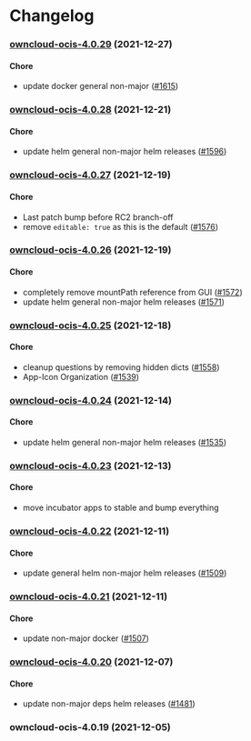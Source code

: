 # Changelog<br>


<a name="owncloud-ocis-4.0.29"></a>
### [owncloud-ocis-4.0.29](https://github.com/truecharts/apps/compare/owncloud-ocis-4.0.28...owncloud-ocis-4.0.29) (2021-12-27)

#### Chore

* update docker general non-major ([#1615](https://github.com/truecharts/apps/issues/1615))



<a name="owncloud-ocis-4.0.28"></a>
### [owncloud-ocis-4.0.28](https://github.com/truecharts/apps/compare/owncloud-ocis-4.0.27...owncloud-ocis-4.0.28) (2021-12-21)

#### Chore

* update helm general non-major helm releases ([#1596](https://github.com/truecharts/apps/issues/1596))



<a name="owncloud-ocis-4.0.27"></a>
### [owncloud-ocis-4.0.27](https://github.com/truecharts/apps/compare/owncloud-ocis-4.0.26...owncloud-ocis-4.0.27) (2021-12-19)

#### Chore

* Last patch bump before RC2 branch-off
* remove `editable: true` as this is the default ([#1576](https://github.com/truecharts/apps/issues/1576))



<a name="owncloud-ocis-4.0.26"></a>
### [owncloud-ocis-4.0.26](https://github.com/truecharts/apps/compare/owncloud-ocis-4.0.25...owncloud-ocis-4.0.26) (2021-12-19)

#### Chore

* completely remove mountPath reference from GUI ([#1572](https://github.com/truecharts/apps/issues/1572))
* update helm general non-major helm releases ([#1571](https://github.com/truecharts/apps/issues/1571))



<a name="owncloud-ocis-4.0.25"></a>
### [owncloud-ocis-4.0.25](https://github.com/truecharts/apps/compare/owncloud-ocis-4.0.24...owncloud-ocis-4.0.25) (2021-12-18)

#### Chore

* cleanup questions by removing hidden dicts ([#1558](https://github.com/truecharts/apps/issues/1558))
* App-Icon Organization ([#1539](https://github.com/truecharts/apps/issues/1539))



<a name="owncloud-ocis-4.0.24"></a>
### [owncloud-ocis-4.0.24](https://github.com/truecharts/apps/compare/owncloud-ocis-4.0.23...owncloud-ocis-4.0.24) (2021-12-14)

#### Chore

* update helm general non-major helm releases ([#1535](https://github.com/truecharts/apps/issues/1535))



<a name="owncloud-ocis-4.0.23"></a>
### [owncloud-ocis-4.0.23](https://github.com/truecharts/apps/compare/owncloud-ocis-4.0.22...owncloud-ocis-4.0.23) (2021-12-13)

#### Chore

* move incubator apps to stable and bump everything



<a name="owncloud-ocis-4.0.22"></a>
### [owncloud-ocis-4.0.22](https://github.com/truecharts/apps/compare/owncloud-ocis-4.0.21...owncloud-ocis-4.0.22) (2021-12-11)

#### Chore

* update general helm non-major helm releases ([#1509](https://github.com/truecharts/apps/issues/1509))



<a name="owncloud-ocis-4.0.21"></a>
### [owncloud-ocis-4.0.21](https://github.com/truecharts/apps/compare/owncloud-ocis-4.0.20...owncloud-ocis-4.0.21) (2021-12-11)

#### Chore

* update non-major docker ([#1507](https://github.com/truecharts/apps/issues/1507))



<a name="owncloud-ocis-4.0.20"></a>
### [owncloud-ocis-4.0.20](https://github.com/truecharts/apps/compare/owncloud-ocis-4.0.19...owncloud-ocis-4.0.20) (2021-12-07)

#### Chore

* update non-major deps helm releases ([#1481](https://github.com/truecharts/apps/issues/1481))



<a name="owncloud-ocis-4.0.19"></a>
### owncloud-ocis-4.0.19 (2021-12-05)

